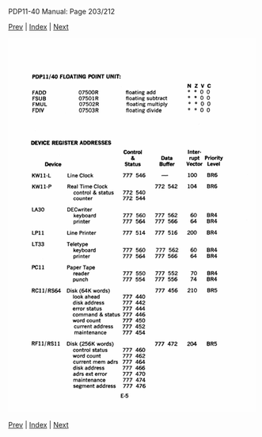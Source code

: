PDP11-40 Manual: Page 203/212

[Prev](pdp11-40-000202.html) | [Index](index.html) | [Next](pdp11-40-000204.html)

![](pdp11-40-000203.gif)

[Prev](pdp11-40-000202.html) | [Index](index.html) | [Next](pdp11-40-000204.html)

